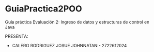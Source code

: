 # GuiaPractica2POO
Guía práctica Evaluación 2: Ingreso de datos y estructuras de control en Java 

PRESENTA: 
- CALERO RODRIGUEZ JOSUE JOHNNATAN - 2722612024
